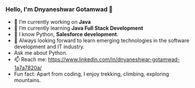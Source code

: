 ### Hello, I'm Dnyaneshwar Gotamwad 👋


- 🔭 I’m currently working on **Java**
- 🌱 I’m currently learning **Java Full Stack Development**
- 🚀 I know Python, **Salesforce development**.
- 🚀 Always looking forward to learn emerging technologies in the software development and IT industry.
- Ask me about Python.
- 📫 Reach me: https://www.linkedin.com/in/dnyaneshwar-gotamwad-1a7a7820a/
- Fun fact: Apart from coding, I enjoy trekking, climbing, exploring mountains.


